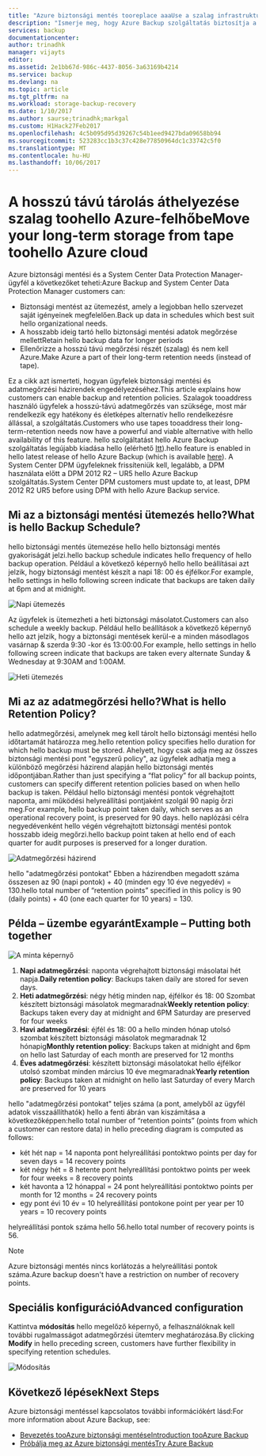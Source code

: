 ```yaml
---
title: "Azure biztonsági mentés tooreplace aaaUse a szalag infrastruktúra |} Microsoft Docs"
description: "Ismerje meg, hogy Azure Backup szolgáltatás biztosítja a szalag-szerű szemantikáját, amely lehetővé teszi toobackup, és állítsa vissza az adatokat az Azure-ban"
services: backup
documentationcenter: 
author: trinadhk
manager: vijayts
editor: 
ms.assetid: 2e1bb67d-986c-4437-8056-3a63169b4214
ms.service: backup
ms.devlang: na
ms.topic: article
ms.tgt_pltfrm: na
ms.workload: storage-backup-recovery
ms.date: 1/10/2017
ms.author: saurse;trinadhk;markgal
ms.custom: H1Hack27Feb2017
ms.openlocfilehash: 4c5b095d95d39267c54b1eed9427bda09658bb94
ms.sourcegitcommit: 523283cc1b3c37c428e77850964dc1c33742c5f0
ms.translationtype: MT
ms.contentlocale: hu-HU
ms.lasthandoff: 10/06/2017
---
```

# <a name="move-your-long-term-storage-from-tape-toohello-azure-cloud"></a><span data-ttu-id="abbc0-103">A hosszú távú tárolás áthelyezése szalag toohello Azure-felhőbe</span><span class="sxs-lookup"><span data-stu-id="abbc0-103">Move your long-term storage from tape toohello Azure cloud</span></span>
<span data-ttu-id="abbc0-104">Azure biztonsági mentési és a System Center Data Protection Manager-ügyfél a következőket teheti:</span><span class="sxs-lookup"><span data-stu-id="abbc0-104">Azure Backup and System Center Data Protection Manager customers can:</span></span>

* <span data-ttu-id="abbc0-105">Biztonsági mentést az ütemezést, amely a legjobban hello szervezet saját igényeinek megfelelően.</span><span class="sxs-lookup"><span data-stu-id="abbc0-105">Back up data in schedules which best suit hello organizational needs.</span></span>
* <span data-ttu-id="abbc0-106">A hosszabb ideig tartó hello biztonsági mentési adatok megőrzése mellett</span><span class="sxs-lookup"><span data-stu-id="abbc0-106">Retain hello backup data for longer periods</span></span>
* <span data-ttu-id="abbc0-107">Ellenőrizze a hosszú távú megőrzési részét (szalag) és nem kell Azure.</span><span class="sxs-lookup"><span data-stu-id="abbc0-107">Make Azure a part of their long-term retention needs (instead of tape).</span></span>

<span data-ttu-id="abbc0-108">Ez a cikk azt ismerteti, hogyan ügyfelek biztonsági mentési és adatmegőrzési házirendek engedélyezéséhez.</span><span class="sxs-lookup"><span data-stu-id="abbc0-108">This article explains how customers can enable backup and retention policies.</span></span> <span data-ttu-id="abbc0-109">Szalagok tooaddress használó ügyfelek a hosszú-távú adatmegőrzés van szüksége, most már rendelkezik egy hatékony és életképes alternatív hello rendelkezésre állással, a szolgáltatás.</span><span class="sxs-lookup"><span data-stu-id="abbc0-109">Customers who use tapes tooaddress their long-term-retention needs now have a powerful and viable alternative with hello availability of this feature.</span></span> <span data-ttu-id="abbc0-110">hello szolgáltatást hello Azure Backup szolgáltatás legújabb kiadása hello (elérhető [Itt](http://aka.ms/azurebackup_agent)).</span><span class="sxs-lookup"><span data-stu-id="abbc0-110">hello feature is enabled in hello latest release of hello Azure Backup (which is available [here](http://aka.ms/azurebackup_agent)).</span></span> <span data-ttu-id="abbc0-111">A System Center DPM ügyfeleknek frissíteniük kell, legalább, a DPM használata előtt a DPM 2012 R2 – UR5 hello Azure Backup szolgáltatás.</span><span class="sxs-lookup"><span data-stu-id="abbc0-111">System Center DPM customers must update to, at least, DPM 2012 R2 UR5 before using DPM with hello Azure Backup service.</span></span>

## <a name="what-is-hello-backup-schedule"></a><span data-ttu-id="abbc0-112">Mi az a biztonsági mentési ütemezés hello?</span><span class="sxs-lookup"><span data-stu-id="abbc0-112">What is hello Backup Schedule?</span></span>
<span data-ttu-id="abbc0-113">hello biztonsági mentés ütemezése hello hello biztonsági mentés gyakoriságát jelzi.</span><span class="sxs-lookup"><span data-stu-id="abbc0-113">hello backup schedule indicates hello frequency of hello backup operation.</span></span> <span data-ttu-id="abbc0-114">Például a következő képernyő hello hello beállításai azt jelzik, hogy biztonsági mentést készít a napi 18: 00 és éjfélkor.</span><span class="sxs-lookup"><span data-stu-id="abbc0-114">For example, hello settings in hello following screen indicate that backups are taken daily at 6pm and at midnight.</span></span>

![Napi ütemezés](./media/backup-azure-backup-cloud-as-tape/dailybackupschedule.png)

<span data-ttu-id="abbc0-116">Az ügyfelek is ütemezheti a heti biztonsági másolatot.</span><span class="sxs-lookup"><span data-stu-id="abbc0-116">Customers can also schedule a weekly backup.</span></span> <span data-ttu-id="abbc0-117">Például hello beállítások a következő képernyő hello azt jelzik, hogy a biztonsági mentések kerül-e a minden másodlagos vasárnap & szerda 9:30 -kor és 13:00:00.</span><span class="sxs-lookup"><span data-stu-id="abbc0-117">For example, hello settings in hello following screen indicate that backups are taken every alternate Sunday & Wednesday at 9:30AM and 1:00AM.</span></span>

![Heti ütemezés](./media/backup-azure-backup-cloud-as-tape/weeklybackupschedule.png)

## <a name="what-is-hello-retention-policy"></a><span data-ttu-id="abbc0-119">Mi az az adatmegőrzési hello?</span><span class="sxs-lookup"><span data-stu-id="abbc0-119">What is hello Retention Policy?</span></span>
<span data-ttu-id="abbc0-120">hello adatmegőrzési, amelynek meg kell tárolt hello biztonsági mentési hello időtartamát határozza meg.</span><span class="sxs-lookup"><span data-stu-id="abbc0-120">hello retention policy specifies hello duration for which hello backup must be stored.</span></span> <span data-ttu-id="abbc0-121">Ahelyett, hogy csak adja meg az összes biztonsági mentési pont "egyszerű policy", az ügyfelek adhatja meg a különböző megőrzési házirend alapján hello biztonsági mentés időpontjában.</span><span class="sxs-lookup"><span data-stu-id="abbc0-121">Rather than just specifying a “flat policy” for all backup points, customers can specify different retention policies based on when hello backup is taken.</span></span> <span data-ttu-id="abbc0-122">Például hello biztonsági mentési pontok végrehajtott naponta, ami működési helyreállítási pontjaként szolgál 90 napig őrzi meg.</span><span class="sxs-lookup"><span data-stu-id="abbc0-122">For example, hello backup point taken daily, which serves as an operational recovery point, is preserved for 90 days.</span></span> <span data-ttu-id="abbc0-123">hello naplózási célra negyedévenként hello végén végrehajtott biztonsági mentési pontok hosszabb ideig megőrzi.</span><span class="sxs-lookup"><span data-stu-id="abbc0-123">hello backup point taken at hello end of each quarter for audit purposes is preserved for a longer duration.</span></span>

![Adatmegőrzési házirend](./media/backup-azure-backup-cloud-as-tape/retentionpolicy.png)

<span data-ttu-id="abbc0-125">hello "adatmegőrzési pontokat" Ebben a házirendben megadott száma összesen az 90 (napi pontok) + 40 (minden egy 10 éve negyedév) = 130.</span><span class="sxs-lookup"><span data-stu-id="abbc0-125">hello total number of “retention points” specified in this policy is 90 (daily points) + 40 (one each quarter for 10 years) = 130.</span></span>

## <a name="example--putting-both-together"></a><span data-ttu-id="abbc0-126">Példa – üzembe egyaránt</span><span class="sxs-lookup"><span data-stu-id="abbc0-126">Example – Putting both together</span></span>
![A minta képernyő](./media/backup-azure-backup-cloud-as-tape/samplescreen.png)

1. <span data-ttu-id="abbc0-128">**Napi adatmegőrzési**: naponta végrehajtott biztonsági másolatai hét napja.</span><span class="sxs-lookup"><span data-stu-id="abbc0-128">**Daily retention policy**: Backups taken daily are stored for seven days.</span></span>
2. <span data-ttu-id="abbc0-129">**Heti adatmegőrzési**: négy hétig minden nap, éjfélkor és 18: 00 Szombat készített biztonsági másolatok megmaradnak</span><span class="sxs-lookup"><span data-stu-id="abbc0-129">**Weekly retention policy**: Backups taken every day at midnight and 6PM Saturday are preserved for four weeks</span></span>
3. <span data-ttu-id="abbc0-130">**Havi adatmegőrzési**: éjfél és 18: 00 a hello minden hónap utolsó szombat készített biztonsági másolatok megmaradnak 12 hónapig</span><span class="sxs-lookup"><span data-stu-id="abbc0-130">**Monthly retention policy**: Backups taken at midnight and 6pm on hello last Saturday of each month are preserved for 12 months</span></span>
4. <span data-ttu-id="abbc0-131">**Éves adatmegőrzési**: készített biztonsági másolatokat hello éjfélkor utolsó szombat minden március 10 éve megmaradnak</span><span class="sxs-lookup"><span data-stu-id="abbc0-131">**Yearly retention policy**: Backups taken at midnight on hello last Saturday of every March are preserved for 10 years</span></span>

<span data-ttu-id="abbc0-132">hello "adatmegőrzési pontokat" teljes száma (a pont, amelyből az ügyfél adatok visszaállíthatók) hello a fenti ábrán van kiszámítása a következőképpen:</span><span class="sxs-lookup"><span data-stu-id="abbc0-132">hello total number of “retention points” (points from which a customer can restore data) in hello preceding diagram is computed as follows:</span></span>

* <span data-ttu-id="abbc0-133">két hét nap = 14 naponta pont helyreállítási pontok</span><span class="sxs-lookup"><span data-stu-id="abbc0-133">two points per day for seven days = 14 recovery points</span></span>
* <span data-ttu-id="abbc0-134">két négy hét = 8 hetente pont helyreállítási pontok</span><span class="sxs-lookup"><span data-stu-id="abbc0-134">two points per week for four weeks = 8 recovery points</span></span>
* <span data-ttu-id="abbc0-135">két havonta a 12 hónappal = 24 pont helyreállítási pontok</span><span class="sxs-lookup"><span data-stu-id="abbc0-135">two points per month for 12 months = 24 recovery points</span></span>
* <span data-ttu-id="abbc0-136">egy pont évi 10 év = 10 helyreállítási pontok</span><span class="sxs-lookup"><span data-stu-id="abbc0-136">one point per year per 10 years = 10 recovery points</span></span>

<span data-ttu-id="abbc0-137">helyreállítási pontok száma hello 56.</span><span class="sxs-lookup"><span data-stu-id="abbc0-137">hello total number of recovery points is 56.</span></span>

> [!NOTE]
> <span data-ttu-id="abbc0-138">Azure biztonsági mentés nincs korlátozás a helyreállítási pontok száma.</span><span class="sxs-lookup"><span data-stu-id="abbc0-138">Azure backup doesn't have a restriction on number of recovery points.</span></span>
>
>

## <a name="advanced-configuration"></a><span data-ttu-id="abbc0-139">Speciális konfiguráció</span><span class="sxs-lookup"><span data-stu-id="abbc0-139">Advanced configuration</span></span>
<span data-ttu-id="abbc0-140">Kattintva **módosítás** hello megelőző képernyő, a felhasználóknak kell további rugalmasságot adatmegőrzési ütemterv meghatározása.</span><span class="sxs-lookup"><span data-stu-id="abbc0-140">By clicking **Modify** in hello preceding screen, customers have further flexibility in specifying retention schedules.</span></span>

![Módosítás](./media/backup-azure-backup-cloud-as-tape/modify.png)

## <a name="next-steps"></a><span data-ttu-id="abbc0-142">Következő lépések</span><span class="sxs-lookup"><span data-stu-id="abbc0-142">Next Steps</span></span>
<span data-ttu-id="abbc0-143">Azure biztonsági mentéssel kapcsolatos további információkért lásd:</span><span class="sxs-lookup"><span data-stu-id="abbc0-143">For more information about Azure Backup, see:</span></span>

* [<span data-ttu-id="abbc0-144">Bevezetés tooAzure biztonsági mentése</span><span class="sxs-lookup"><span data-stu-id="abbc0-144">Introduction tooAzure Backup</span></span>](backup-introduction-to-azure-backup.md)
* [<span data-ttu-id="abbc0-145">Próbálja meg az Azure biztonsági mentés</span><span class="sxs-lookup"><span data-stu-id="abbc0-145">Try Azure Backup</span></span>](backup-try-azure-backup-in-10-mins.md)
